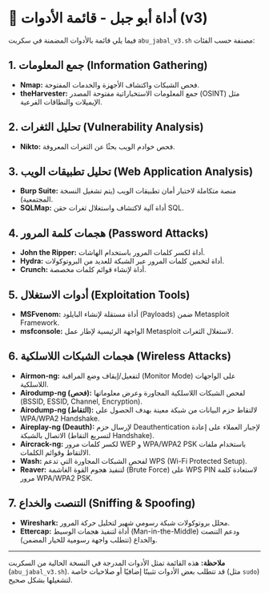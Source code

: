 # 🧰 أداة أبو جبل - قائمة الأدوات (v3)

فيما يلي قائمة بالأدوات المضمنة في سكربت `abu_jabal_v3.sh` مصنفة حسب الفئات:

## 1. جمع المعلومات (Information Gathering)

*   **Nmap:** فحص الشبكات واكتشاف الأجهزة والخدمات المفتوحة.
*   **theHarvester:** جمع المعلومات الاستخباراتية مفتوحة المصدر (OSINT) مثل الإيميلات والنطاقات الفرعية.

## 2. تحليل الثغرات (Vulnerability Analysis)

*   **Nikto:** فحص خوادم الويب بحثًا عن الثغرات المعروفة.

## 3. تحليل تطبيقات الويب (Web Application Analysis)

*   **Burp Suite:** منصة متكاملة لاختبار أمان تطبيقات الويب (يتم تشغيل النسخة المجتمعية).
*   **SQLMap:** أداة آلية لاكتشاف واستغلال ثغرات حقن SQL.

## 4. هجمات كلمة المرور (Password Attacks)

*   **John the Ripper:** أداة لكسر كلمات المرور باستخدام الهاشات.
*   **Hydra:** أداة لتخمين كلمات المرور عبر الشبكة للعديد من البروتوكولات.
*   **Crunch:** أداة لإنشاء قوائم كلمات مخصصة.

## 5. أدوات الاستغلال (Exploitation Tools)

*   **MSFvenom:** أداة مستقلة لإنشاء البايلود (Payloads) ضمن Metasploit Framework.
*   **msfconsole:** الواجهة الرئيسية لإطار عمل Metasploit لاستغلال الثغرات.

## 6. هجمات الشبكات اللاسلكية (Wireless Attacks)

*   **Airmon-ng:** لتفعيل/إيقاف وضع المراقبة (Monitor Mode) على الواجهات اللاسلكية.
*   **Airodump-ng (فحص):** لفحص الشبكات اللاسلكية المجاورة وعرض معلوماتها (BSSID, ESSID, Channel, Encryption).
*   **Airodump-ng (التقاط):** لالتقاط حزم البيانات من شبكة معينة بهدف الحصول على WPA/WPA2 Handshake.
*   **Aireplay-ng (Deauth):** لإرسال حزم Deauthentication لإجبار العملاء على إعادة الاتصال بالشبكة (لتسريع التقاط Handshake).
*   **Aircrack-ng:** لكسر كلمات مرور WEP و WPA/WPA2 PSK باستخدام ملفات الالتقاط وقوائم الكلمات.
*   **Wash:** لفحص الشبكات المجاورة التي تدعم WPS (Wi-Fi Protected Setup).
*   **Reaver:** لتنفيذ هجوم القوة الغاشمة (Brute Force) على WPS PIN لاستعادة كلمة مرور WPA/WPA2 PSK.

## 7. التنصت والخداع (Sniffing & Spoofing)

*   **Wireshark:** محلل بروتوكولات شبكة رسومي شهير لتحليل حركة المرور.
*   **Ettercap:** أداة لتنفيذ هجمات الوسيط (Man-in-the-Middle) ودعم التنصت والخداع (تتطلب واجهة رسومية للخيار المضمن).

---

**ملاحظة:** هذه القائمة تمثل الأدوات المدرجة في النسخة الحالية من السكربت (`abu_jabal_v3.sh`). قد تتطلب بعض الأدوات تثبيتًا إضافيًا أو صلاحيات خاصة (مثل `sudo`) لتشغيلها بشكل صحيح.

